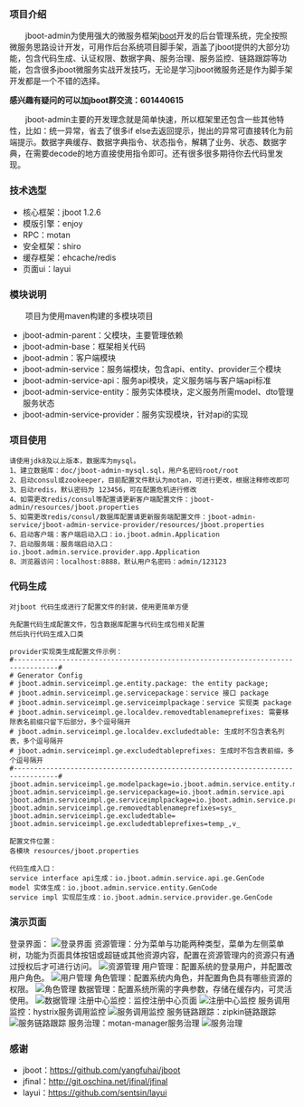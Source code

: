 ### 项目介绍
    
　　jboot-admin为使用强大的微服务框架[jboot](https://github.com/yangfuhai/jboot)开发的后台管理系统，完全按照微服务思路设计开发，可用作后台系统项目脚手架，涵盖了jboot提供的大部分功能，包含代码生成、认证权限、数据字典、服务治理、服务监控、链路跟踪等功能，包含很多jboot微服务实战开发技巧，无论是学习jboot微服务还是作为脚手架开发都是一个不错的选择。   

 **感兴趣有疑问的可以加jboot群交流：601440615** 

　　jboot-admin主要的开发理念就是简单快速，所以框架里还包含一些其他特性，比如：统一异常，省去了很多if else去返回提示，抛出的异常可直接转化为前端提示。数据字典缓存、数据字典指令、状态指令，解耦了业务、状态、数据字典，在需要decode的地方直接使用指令即可。还有很多很多期待你去代码里发现。

### 技术选型

 - 核心框架：jboot 1.2.6
 - 模版引擎：enjoy
 - RPC：motan
 - 安全框架：shiro
 - 缓存框架：ehcache/redis
 - 页面ui：layui

### 模块说明

　　项目为使用maven构建的多模块项目

 - jboot-admin-parent：父模块，主要管理依赖
 - jboot-admin-base：框架相关代码
 - jboot-admin：客户端模块
 - jboot-admin-service：服务端模块，包含api、entity、provider三个模块
 - jboot-admin-service-api：服务api模块，定义服务端与客户端api标准
 - jboot-admin-service-entity：服务实体模块，定义服务所需model、dto管理服务状态
 - jboot-admin-service-provider：服务实现模块，针对api的实现
 
### 项目使用

    请使用jdk8及以上版本，数据库为mysql。
    1、建立数据库：doc/jboot-admin-mysql.sql，用户名密码root/root
    2、启动consul或zookeeper，目前配置文件默认为motan，可进行更改，根据注释修改即可
    3、启动redis，默认密码为 123456，可在配置危机进行修改
    4、如需更改redis/consul等配置请更新客户端配置文件：jboot-admin/resources/jboot.properties
    5、如需更改redis/consul/数据库配置请更新服务端配置文件：jboot-admin-service/jboot-admin-service-provider/resources/jboot.properties
    6、启动客户端：客户端启动入口：io.jboot.admin.Application
    7、启动服务端：服务端启动入口：io.jboot.admin.service.provider.app.Application
    8、浏览器访问：localhost:8888，默认用户名密码：admin/123123

### 代码生成

    对jboot 代码生成进行了配置文件的封装，使用更简单方便
    
    先配置代码生成配置文件，包含数据库配置与代码生成包相关配置
    然后执行代码生成入口类

    provider实现类生成配置文件示例：
    #---------------------------------------------------------------------------------#
    # Generator Config
    # jboot.admin.serviceimpl.ge.entity.package: the entity package;
    # jboot.admin.serviceimpl.ge.servicepackage：service 接口 package
    # jboot.admin.serviceimpl.ge.serviceimplpackage：service 实现类 package
    # jboot.admin.serviceimpl.ge.localdev.removedtablenameprefixes: 需要移除表名前缀只留下后部分，多个逗号隔开
    # jboot.admin.serviceimpl.ge.localdev.excludedtable: 生成时不包含表名列表，多个逗号隔开
    # jboot.admin.serviceimpl.ge.excludedtableprefixes: 生成时不包含表前缀，多个逗号隔开
    #---------------------------------------------------------------------------------#
    jboot.admin.serviceimpl.ge.modelpackage=io.jboot.admin.service.entity.model
    jboot.admin.serviceimpl.ge.servicepackage=io.jboot.admin.service.api
    jboot.admin.serviceimpl.ge.serviceimplpackage=io.jboot.admin.service.provider
    jboot.admin.serviceimpl.ge.removedtablenameprefixes=sys_
    jboot.admin.serviceimpl.ge.excludedtable=
    jboot.admin.serviceimpl.ge.excludedtableprefixes=temp_,v_

    配置文件位置：
    各模块 resources/jboot.properties

    代码生成入口：
    service interface api生成：io.jboot.admin.service.api.ge.GenCode    
    model 实体生成：io.jboot.admin.service.entity.GenCode
    service impl 实现层生成：io.jboot.admin.service.provider.ge.GenCode

### 演示页面

登录界面：
![登录界面](https://raw.githubusercontent.com/pkanyue/jboot-admin/master/doc/img/0.png "登录界面")
资源管理：分为菜单与功能两种类型，菜单为左侧菜单树，功能为页面具体按钮或超链或其他资源内容，配置在资源管理内的资源只有通过授权后才可进行访问。
![资源管理](https://raw.githubusercontent.com/pkanyue/jboot-admin/master/doc/img/1.png "资源管理")
用户管理：配置系统的登录用户，并配置改用户角色。
![用户管理](https://raw.githubusercontent.com/pkanyue/jboot-admin/master/doc/img/4.png "用户管理")
角色管理：配置系统内角色，并配置角色具有哪些资源的权限。
![角色管理](https://raw.githubusercontent.com/pkanyue/jboot-admin/master/doc/img/3.png "角色管理")
数据管理：配置系统所需的字典参数，存储在缓存内，可灵活使用。
![数据管理](https://raw.githubusercontent.com/pkanyue/jboot-admin/master/doc/img/5.png "数据管理")
注册中心监控：监控注册中心页面
![注册中心监控](https://raw.githubusercontent.com/pkanyue/jboot-admin/master/doc/img/6.png "注册中心监控")
服务调用监控：hystrix服务调用监控
![服务调用监控](https://raw.githubusercontent.com/pkanyue/jboot-admin/master/doc/img/7.png "服务调用监控")
服务链路跟踪：zipkin链路跟踪
![服务链路跟踪](https://raw.githubusercontent.com/pkanyue/jboot-admin/master/doc/img/8.png "服务链路跟踪")
服务治理：motan-manager服务治理
![服务治理](https://raw.githubusercontent.com/pkanyue/jboot-admin/master/doc/img/9.png "服务治理")

### 感谢

 - jboot：https://github.com/yangfuhai/jboot
 - jfinal：http://git.oschina.net/jfinal/jfinal
 - layui：https://github.com/sentsin/layui
